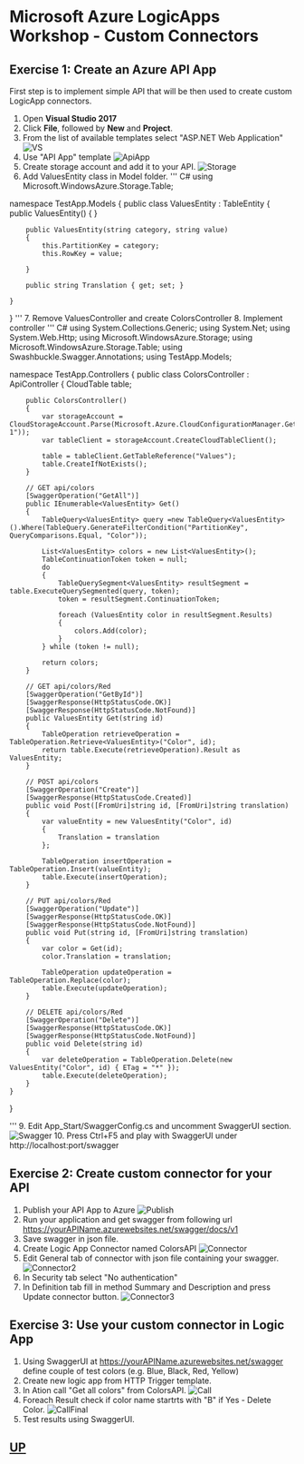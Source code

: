 # Microsoft Azure LogicApps Workshop - Custom Connectors

## Exercise 1: Create an Azure API App ##

First step is to implement simple API that will be then used to create custom LogicApp connectors.

1. Open **Visual Studio 2017**
2. Click **File**, followed by **New** and **Project**.
3. From the list of available templates select "ASP.NET Web Application"
   ![VS](_img/NewProject.png)
4. Use "API App" template 
   ![ApiApp](_img/ApiApp.png)
5. Create storage account and add it to your API.
   ![Storage](_img/ConnectedService.png)
6. Add ValuesEntity class in Model folder. 
   ''' C#
   using Microsoft.WindowsAzure.Storage.Table;

namespace TestApp.Models
{
    public class ValuesEntity : TableEntity
    {
        public ValuesEntity() { }

        public ValuesEntity(string category, string value)
        {
            this.PartitionKey = category;
            this.RowKey = value;

        }

        public string Translation { get; set; }

    }
}
   '''
7. Remove ValuesController and create ColorsController
8. Implement controller
   ''' C#
   using System.Collections.Generic;
using System.Net;
using System.Web.Http;
using Microsoft.WindowsAzure.Storage;
using Microsoft.WindowsAzure.Storage.Table;
using Swashbuckle.Swagger.Annotations;
using TestApp.Models;

namespace TestApp.Controllers
{
    public class ColorsController : ApiController
    {
        CloudTable table;

        public ColorsController()
        {
            var storageAccount = CloudStorageAccount.Parse(Microsoft.Azure.CloudConfigurationManager.GetSetting("AzureStorageConnectionString-1"));
            var tableClient = storageAccount.CreateCloudTableClient();

            table = tableClient.GetTableReference("Values");
            table.CreateIfNotExists();
        }

        // GET api/colors
        [SwaggerOperation("GetAll")]
        public IEnumerable<ValuesEntity> Get()
        {
            TableQuery<ValuesEntity> query =new TableQuery<ValuesEntity>().Where(TableQuery.GenerateFilterCondition("PartitionKey", QueryComparisons.Equal, "Color"));

            List<ValuesEntity> colors = new List<ValuesEntity>();
            TableContinuationToken token = null;
            do
            {
                TableQuerySegment<ValuesEntity> resultSegment = table.ExecuteQuerySegmented(query, token);
                token = resultSegment.ContinuationToken;

                foreach (ValuesEntity color in resultSegment.Results)
                {
                    colors.Add(color);
                }
            } while (token != null);

            return colors;
        }

        // GET api/colors/Red
        [SwaggerOperation("GetById")]
        [SwaggerResponse(HttpStatusCode.OK)]
        [SwaggerResponse(HttpStatusCode.NotFound)]
        public ValuesEntity Get(string id)
        {
            TableOperation retrieveOperation = TableOperation.Retrieve<ValuesEntity>("Color", id);
            return table.Execute(retrieveOperation).Result as ValuesEntity;
        }

        // POST api/colors
        [SwaggerOperation("Create")]
        [SwaggerResponse(HttpStatusCode.Created)]
        public void Post([FromUri]string id, [FromUri]string translation)
        {
            var valueEntity = new ValuesEntity("Color", id)
            {
                Translation = translation
            };

            TableOperation insertOperation = TableOperation.Insert(valueEntity);
            table.Execute(insertOperation);
        }

        // PUT api/colors/Red
        [SwaggerOperation("Update")]
        [SwaggerResponse(HttpStatusCode.OK)]
        [SwaggerResponse(HttpStatusCode.NotFound)]
        public void Put(string id, [FromUri]string translation)
        {
            var color = Get(id);
            color.Translation = translation;

            TableOperation updateOperation = TableOperation.Replace(color);
            table.Execute(updateOperation);
        }

        // DELETE api/colors/Red
        [SwaggerOperation("Delete")]
        [SwaggerResponse(HttpStatusCode.OK)]
        [SwaggerResponse(HttpStatusCode.NotFound)]
        public void Delete(string id)
        {
            var deleteOperation = TableOperation.Delete(new ValuesEntity("Color", id) { ETag = "*" });
            table.Execute(deleteOperation);
        }
    }
}

   '''
9.  Edit App_Start/SwaggerConfig.cs and uncomment SwaggerUI section.
    ![Swagger](_img/SwaggerUI.png)
10. Press Ctrl+F5 and play with SwaggerUI under http://localhost:port/swagger

## Exercise 2: Create custom connector for your API  ##

1. Publish your API App to Azure
   ![Publish](_img/Publish.png)
2. Run your application and get swagger from following url https://yourAPIName.azurewebsites.net/swagger/docs/v1
3. Save swagger in json file.
4. Create Logic App Connector named ColorsAPI
   ![Connector](_img/Connector.png)
5. Edit General tab of connector with json file containing your swagger.
   ![Connector2](_img/ConfigreConnector.png)
6. In Security tab select "No authentication"
7. In Definition tab fill in method Summary and Description and press Update connector button.
   ![Connector3](_img/ConfigreConnector2.png)  

## Exercise 3: Use your custom connector in Logic App  ##

1. Using SwaggerUI at https://yourAPIName.azurewebsites.net/swagger define couple of test colors (e.g. Blue, Black, Red, Yellow)
2. Create new logic app from HTTP Trigger template.
3. In Ation call "Get all colors" from ColorsAPI.
   ![Call](_img/GetAllColors.png)
4. Foreach Result check if color name startrts with "B" if Yes - Delete Color.
   ![CallFinal](_img/Final.png)
5. Test results using SwaggerUI.
## [UP](./../README.md)